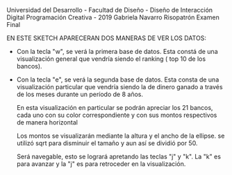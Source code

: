 Universidad del Desarrollo - Facultad de Diseño - Diseño de Interacción Digital
Programación Creativa - 2019
Gabriela Navarro Risopatrón
Examen Final



 EN ESTE SKETCH APARECERAN DOS MANERAS DE VER LOS DATOS:



 - Con la tecla "w", se verá la primera base de datos. Esta constá de una visualización
    general que vendría siendo el ranking ( top 10 de los bancos).


 - Con la tecla "e", se verá la segunda base de datos. Esta consta de una visualización particular que vendría siendo la de dinero ganado a través de los meses durante un período de 8 años.

   En esta visualización en particular se podrán apreciar los 21 bancos, cada uno con su color correspondiente y con sus montos respectivos de manera horizontal 

   Los montos se visualizarán mediante la altura y el ancho de la ellipse.
   se utilizó sqrt para disminuir el tamaño y aun así se dividió por 50.

   Será navegable, esto se logrará apretando las teclas "j" y "k". La "k" es para avanzar y la "j" es para retroceder en la visualización.





